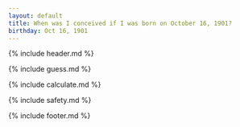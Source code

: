```yaml
---
layout: default
title: When was I conceived if I was born on October 16, 1901?
birthday: Oct 16, 1901
---
```


{% include header.md %}

{% include guess.md %}

{% include calculate.md %}

{% include safety.md %}

{% include footer.md %}




